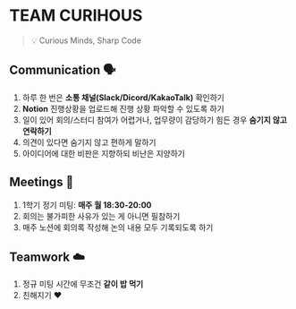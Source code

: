 # TEAM CURIHOUS

> 💡 Curious Minds, Sharp Code

## Communication 🗣️
1. 하루 한 번은 **소통 채널(Slack/Dicord/KakaoTalk)** 확인하기
2. **Notion** 진행상황을 업로드해 진행 상황 파악할 수 있도록 하기
3. 일이 있어 회의/스터디 참여가 어렵거나, 업무량이 감당하기 힘든 경우 **숨기지 않고 연락하기**
4. 의견이 있다면 숨기지 않고 편하게 말하기
5. 아이디어에 대한 비판은 지향하되 비난은 지양하기

## Meetings 🎂
1. ️1학기 정기 미팅: **매주 월 18:30-20:00**
2. 회의는 불가피한 사유가 있는 게 아니면 필참하기
3. 매주 노션에 회의록 작성해 논의 내용 모두 기록되도록 하기

## Teamwork ☁️
1. 정규 미팅 시간에 무조건 **같이 밥 먹기**
2. 친해지기 ♥️